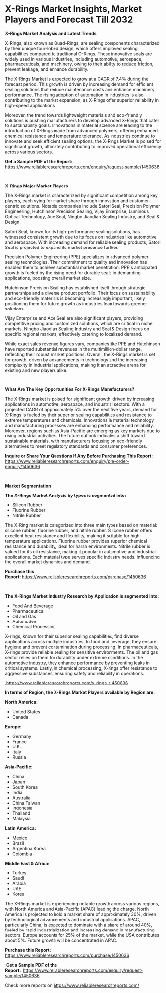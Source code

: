 <p><h1>X-Rings Market Insights, Market Players and Forecast Till 2032</h1></p><p><strong>X-Rings Market Analysis and Latest Trends</strong></p>
<p><p>X-Rings, also known as Quad-Rings, are sealing components characterized by their unique four-lobed design, which offers improved sealing capabilities compared to traditional O-Rings. These innovative seals are widely used in various industries, including automotive, aerospace, pharmaceuticals, and machinery, owing to their ability to reduce friction, prevent leakage, and enhance durability.</p><p>The X-Rings Market is expected to grow at a CAGR of 7.4% during the forecast period. This growth is driven by increasing demand for efficient sealing solutions that reduce maintenance costs and enhance machinery performance. The rising adoption of automation in industries is also contributing to the market expansion, as X-Rings offer superior reliability in high-speed applications.</p><p>Moreover, the trend towards lightweight materials and eco-friendly solutions is pushing manufacturers to develop advanced X-Rings that cater to sustainability goals. Innovations in material science are leading to the introduction of X-Rings made from advanced polymers, offering enhanced chemical resistance and temperature tolerance. As industries continue to innovate and seek efficient sealing options, the X-Rings Market is poised for significant growth, ultimately contributing to improved operational efficiency across various sectors.</p></p>
<p><strong>Get a Sample PDF of the Report:&nbsp;</strong> <a href="https://www.reliableresearchreports.com/enquiry/request-sample/1450636?utm_campaign=117&utm_medium=2&utm_source=Github&utm_content=ia&utm_term=27022025&utm_id=x-rings">https://www.reliableresearchreports.com/enquiry/request-sample/1450636</a></p>
<p>&nbsp;</p>
<p><strong>X-Rings Major Market Players</strong></p>
<p><p>The X-Rings market is characterized by significant competition among key players, each vying for market share through innovation and customer-centric solutions. Notable companies include Satori Seal, Precision Polymer Engineering, Hutchinson Precision Sealing, Vijay Enterprise, Luminous Optical Technology, Ace Seal, Ningbo Jiaodian Sealing Industry, and Seal & Design.</p><p>Satori Seal, known for its high-performance sealing solutions, has witnessed consistent growth due to its focus on industries like automotive and aerospace. With increasing demand for reliable sealing products, Satori Seal is projected to expand its market presence further.</p><p>Precision Polymer Engineering (PPE) specializes in advanced polymer sealing technologies. Their commitment to quality and innovation has enabled them to achieve substantial market penetration. PPE's anticipated growth is fueled by the rising need for durable seals in demanding applications, boosting overall market size.</p><p>Hutchinson Precision Sealing has established itself through strategic partnerships and a diverse product portfolio. Their focus on sustainability and eco-friendly materials is becoming increasingly important, likely positioning them for future growth as industries lean towards greener solutions.</p><p>Vijay Enterprise and Ace Seal are also significant players, providing competitive pricing and customized solutions, which are critical in niche markets. Ningbo Jiaodian Sealing Industry and Seal & Design focus on specific regional markets, effectively catering to localized demand.</p><p>While exact sales revenue figures vary, companies like PPE and Hutchinson have reported substantial revenues in the multimillion-dollar range, reflecting their robust market positions. Overall, the X-Rings market is set for growth, driven by advancements in technology and the increasing complexity in industrial applications, making it an attractive arena for existing and new players alike.</p></p>
<p>&nbsp;</p>
<p><strong>What Are The Key Opportunities For X-Rings Manufacturers?</strong></p>
<p><p>The X-Rings market is poised for significant growth, driven by increasing applications in automotive, aerospace, and industrial sectors. With a projected CAGR of approximately 5% over the next five years, demand for X-Rings is fueled by their superior sealing capabilities and resistance to extreme temperatures and chemicals. Innovations in material technology and manufacturing processes are enhancing performance and reliability. Moreover, regions such as Asia-Pacific are emerging as key markets due to rising industrial activities. The future outlook indicates a shift toward sustainable materials, with manufacturers focusing on eco-friendly alternatives to meet regulatory standards and consumer preferences.</p></p>
<p><strong>Inquire or Share Your Questions If Any Before Purchasing This Report:</strong> <a href="https://www.reliableresearchreports.com/enquiry/pre-order-enquiry/1450636?utm_campaign=117&utm_medium=2&utm_source=Github&utm_content=ia&utm_term=27022025&utm_id=x-rings">https://www.reliableresearchreports.com/enquiry/pre-order-enquiry/1450636</a></p>
<p>&nbsp;</p>
<p><strong>Market Segmentation</strong></p>
<p><strong>The X-Rings Market Analysis by types is segmented into:</strong></p>
<p><ul><li>Silicon Rubber</li><li>Fluorine Rubber</li><li>Nitrile Rubber</li></ul></p>
<p><p>The X-Ring market is categorized into three main types based on material: silicone rubber, fluorine rubber, and nitrile rubber. Silicone rubber offers excellent heat resistance and flexibility, making it suitable for high-temperature applications. Fluorine rubber provides superior chemical resistance and durability, ideal for harsh environments. Nitrile rubber is valued for its oil resistance, making it popular in automotive and industrial applications. Each material type serves specific industry needs, influencing the overall market dynamics and demand.</p></p>
<p><strong>Purchase this Report:&nbsp;</strong><a href="https://www.reliableresearchreports.com/purchase/1450636?utm_campaign=117&utm_medium=2&utm_source=Github&utm_content=ia&utm_term=27022025&utm_id=x-rings">https://www.reliableresearchreports.com/purchase/1450636</a></p>
<p>&nbsp;</p>
<p><strong>The X-Rings Market Industry Research by Application is segmented into:</strong></p>
<p><ul><li>Food And Beverage</li><li>Pharmaceutical</li><li>Oil and Gas</li><li>Automotive</li><li>Chemical Processing</li></ul></p>
<p><p>X-rings, known for their superior sealing capabilities, find diverse applications across multiple industries. In food and beverage, they ensure hygiene and prevent contamination during processing. In pharmaceuticals, X-rings provide reliable sealing for sensitive environments. The oil and gas sector relies on them for durability under extreme conditions. In the automotive industry, they enhance performance by preventing leaks in critical systems. Lastly, in chemical processing, X-rings offer resistance to aggressive substances, ensuring safety and reliability in operations.</p></p>
<p><a href="https://www.reliableresearchreports.com/x-rings-r1450636?utm_campaign=117&utm_medium=2&utm_source=Github&utm_content=ia&utm_term=27022025&utm_id=x-rings">&nbsp;https://www.reliableresearchreports.com/x-rings-r1450636</a></p>
<p><strong>In terms of Region, the X-Rings Market Players available by Region are:</strong></p>
<p>
    <p> <strong> North America: </strong>
        <ul>
            <li>United States</li>
            <li>Canada</li>
        </ul>
        </p> 
    <p> <strong> Europe: </strong>
        <ul>
            <li>Germany</li>
            <li>France</li>
            <li>U.K.</li>
            <li>Italy</li>
            <li>Russia</li>
        </ul>
        </p> 
    <p> <strong> Asia-Pacific: </strong>
        <ul>
            <li>China</li>
            <li>Japan</li>
            <li>South Korea</li>
            <li>India</li>
            <li>Australia</li>
            <li>China Taiwan</li>
            <li>Indonesia</li>
            <li>Thailand</li>
            <li>Malaysia</li>
        </ul>
        </p> 
    <p> <strong> Latin America: </strong>
        <ul>
            <li>Mexico</li>
            <li>Brazil</li>
            <li>Argentina Korea</li>
            <li>Colombia</li>
        </ul>
        </p> 
    <p> <strong> Middle East & Africa: </strong>
        <ul>
            <li>Turkey</li>
            <li>Saudi</li>
            <li>Arabia</li>
            <li>UAE</li>
            <li>Korea</li>
        </ul>
    </p>
    </p>
<p><p>The X-Rings market is experiencing notable growth across various regions, with North America and Asia-Pacific (APAC) leading the charge. North America is projected to hold a market share of approximately 30%, driven by technological advancements and industrial applications. APAC, particularly China, is expected to dominate with a share of around 40%, fueled by rapid industrialization and increasing demand in manufacturing sectors. Europe accounts for 25% of the market, while the USA contributes about 5%. Future growth will be concentrated in APAC.</p></p>
<p><strong>Purchase this Report: </strong><a href="https://www.reliableresearchreports.com/purchase/1450636?utm_campaign=117&utm_medium=2&utm_source=Github&utm_content=ia&utm_term=27022025&utm_id=x-rings">https://www.reliableresearchreports.com/purchase/1450636</a></p>
<p>&nbsp;<strong>Get a Sample PDF of the Report:&nbsp;&nbsp;</strong><a href="https://www.reliableresearchreports.com/enquiry/request-sample/1450636?utm_campaign=117&utm_medium=2&utm_source=Github&utm_content=ia&utm_term=27022025&utm_id=x-rings">https://www.reliableresearchreports.com/enquiry/request-sample/1450636</a></p>
<p><strong></strong></p>
<p>Check more reports on <a href="https://www.reliableresearchreports.com/?utm_campaign=117&utm_medium=2&utm_source=Github&utm_content=ia&utm_term=27022025&utm_id=x-rings">https://www.reliableresearchreports.com/</a></p>
